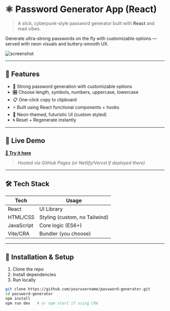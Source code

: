# ⚛️ Password Generator App (React)

> A slick, cyberpunk-style password generator built with **React** and mad vibes.

Generate ultra-strong passwords on the fly with customizable options — served with neon visuals and buttery-smooth UX.

![screenshot](./Assets/passGen.png) <!-- Replace this with your actual screenshot path -->

---

## 🧰 Features

- 🔐 Strong password generation with customizable options
- 🎛️ Choose length, symbols, numbers, uppercase, lowercase
- 📋 One-click copy to clipboard
- ⚡ Built using React functional components + hooks
- 💅 Neon-themed, futuristic UI (custom styled)
- 🌀 Reset + Regenerate instantly

---

## 🚀 Live Demo

**[🔗 Try it here](https://shiftingParadigm.github.io/password-generator/)**  
> _Hosted via GitHub Pages (or Netlify/Vercel if deployed there)_

---

## 🛠️ Tech Stack

| Tech         | Usage                        |
|--------------|------------------------------|
| React        | UI Library                   |
| HTML/CSS     | Styling (custom, no Tailwind)|
| JavaScript   | Core logic (ES6+)            |
| Vite/CRA     | Bundler (you choose)         |

---

## 🔄 Installation & Setup

1. Clone the repo
2. Install dependencies
3. Run locally

```bash
git clone https://github.com/yourusername/password-generator.git
cd password-generator
npm install
npm run dev   # or npm start if using CRA
